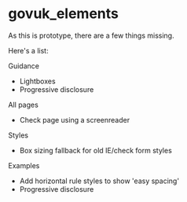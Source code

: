 govuk_elements
==============

As this is prototype, there are a few things missing.

Here's a list:

Guidance

* Lightboxes
* Progressive disclosure


All pages

* Check page using a screenreader


Styles

* Box sizing fallback for old IE/check form styles

Examples

* Add horizontal rule styles to show 'easy spacing'
* Progressive disclosure
